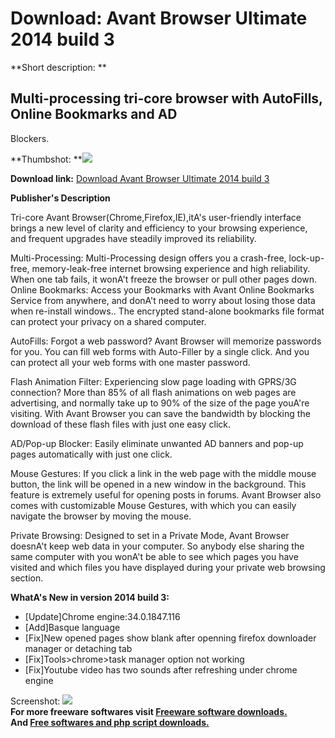 # Download: Avant Browser Ultimate 2014 build 3

**Short description: **

## Multi-processing tri-core browser with AutoFills, Online Bookmarks and AD
Blockers.

  
**Thumbshot: **![](http://www.freewarefiles.com/screenshot/avantbrwsrult_md.jpg)   
  
**Download link:** [Download Avant Browser Ultimate 2014 build 3](http://freesoftwares.boysofts.com/Avant-Browser-Ultimate_program_79788.html)  
  

**Publisher's Description**  
  

Tri-core Avant Browser(Chrome,Firefox,IE),itA's user-friendly interface brings
a new level of clarity and efficiency to your browsing experience, and
frequent upgrades have steadily improved its reliability.

Multi-Processing: Multi-Processing design offers you a crash-free, lock-up-
free, memory-leak-free internet browsing experience and high reliability. When
one tab fails, it wonA't freeze the browser or pull other pages down. Online
Bookmarks: Access your Bookmarks with Avant Online Bookmarks Service from
anywhere, and donA't need to worry about losing those data when re-install
windows.. The encrypted stand-alone bookmarks file format can protect your
privacy on a shared computer.

AutoFills: Forgot a web password? Avant Browser will memorize passwords for
you. You can fill web forms with Auto-Filler by a single click. And you can
protect all your web forms with one master password.

Flash Animation Filter: Experiencing slow page loading with GPRS/3G
connection? More than 85% of all flash animations on web pages are
advertising, and normally take up to 90% of the size of the page youA're
visiting. With Avant Browser you can save the bandwidth by blocking the
download of these flash files with just one easy click.

AD/Pop-up Blocker: Easily eliminate unwanted AD banners and pop-up pages
automatically with just one click.

Mouse Gestures: If you click a link in the web page with the middle mouse
button, the link will be opened in a new window in the background. This
feature is extremely useful for opening posts in forums. Avant Browser also
comes with customizable Mouse Gestures, with which you can easily navigate the
browser by moving the mouse.

Private Browsing: Designed to set in a Private Mode, Avant Browser doesnA't
keep web data in your computer. So anybody else sharing the same computer with
you wonA't be able to see which pages you have visited and which files you
have displayed during your private web browsing section.

**WhatA's New in version 2014 build 3:**

  * [Update]Chrome engine:34.0.1847.116 
  * [Add]Basque language 
  * [Fix]New opened pages show blank after openning firefox downloader manager or detaching tab 
  * [Fix]Tools>chrome>task manager option not working 
  * [Fix]Youtube video has two sounds after refreshing under chrome engine 

  
  
Screenshot: ![](http://www.freewarefiles.com/screenshot/avantbrwsrult.jpg)  
**For more freeware softwares visit [Freeware software downloads.](http://freesoftwares.boysofts.com/)**   
**And [Free softwares and php script downloads.](http://www.boysofts.com/)**

